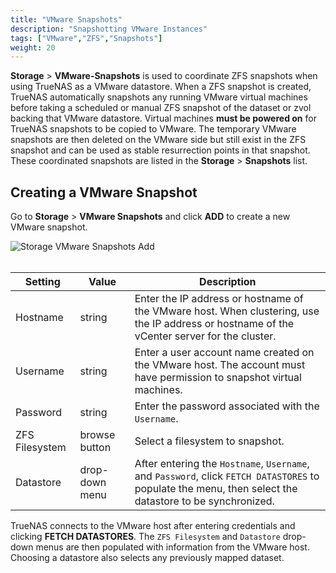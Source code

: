 ```yaml
---
title: "VMware Snapshots"
description: "Snapshotting VMware Instances" 
tags: ["VMware","ZFS","Snapshots"]
weight: 20
---
```


**Storage** > **VMware-Snapshots** is used to coordinate ZFS snapshots when using TrueNAS as a VMware datastore.
When a ZFS snapshot is created, TrueNAS automatically snapshots any running VMware virtual machines before taking a scheduled or manual ZFS snapshot of the dataset or zvol backing that VMware datastore.
Virtual machines **must be powered on** for TrueNAS snapshots to be copied to VMware.
The temporary VMware snapshots are then deleted on the VMware side but still exist in the ZFS snapshot and can be used as stable resurrection points in that snapshot.
These coordinated snapshots are listed in the **Storage** > **Snapshots** list.

## Creating a VMware Snapshot

Go to **Storage** > **VMware Snapshots** and click **ADD** to create a new VMware snapshot.

![Storage VMware Snapshots Add](/images/CORE/12.0/StorageVMwareSnapshotsAdd.png "Storage VMware Snapshots Add")
<br><br>

| Setting        | Value          | Description                                                                                                                                     |
|----------------|----------------|-------------------------------------------------------------------------------------------------------------------------------------------------|
| Hostname       | string         | Enter the IP address or hostname of the VMware host. When clustering, use the IP address or hostname of the vCenter server for the cluster.     |
| Username       | string         | Enter a user account name created on the VMware host. The account must have permission to snapshot virtual machines.                            |
| Password       | string         | Enter the password associated with the `Username`.                                                                                                    |
| ZFS Filesystem | browse button  | Select a filesystem to snapshot.                                                                                                           |
| Datastore      | drop-down menu | After entering the `Hostname`, `Username`, and `Password`, click `FETCH DATASTORES` to populate the menu, then select the datastore to be synchronized. |

TrueNAS connects to the VMware host after entering credentials and clicking **FETCH DATASTORES**.
The `ZFS Filesystem` and `Datastore` drop-down menus are then populated with information from the VMware host.
Choosing a datastore also selects any previously mapped dataset.
